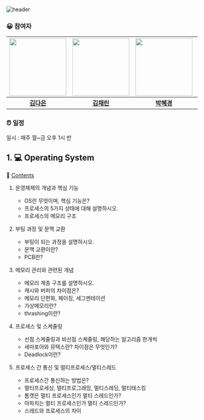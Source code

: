 ![header](https://capsule-render.vercel.app/api?type=waving&color=9EF1FB&height=300&section=header&text=인프런%20CS%20스터디&fontSize=90)

### 😀 참여자 

|<img src="https://avatars.githubusercontent.com/abcdana" width="150" height="150"/>|<img src="https://avatars.githubusercontent.com/lin-chae" width="150" height="150"/>|<img src="https://avatars.githubusercontent.com/BakHyegyeong" width="150" height="150"/>|<img src="https://avatars.githubusercontent.com/wjdwwidz" width="150" height="150"/>
|:-:|:-:|:-:|:-:|
[**김다은**](https://github.com/abcdana)|[**김채린**](https://github.com/lin-chae)|[**박혜경**](https://github.com/BakHyegyeong)|[**이정혜**](https://github.com/wjdwwidz)|


### ⏰ 일정

일시 : 매주 월~금 오후 1시 반


## 1. 💻 Operating System

📖 [Contents](https://github.com/inflearn-cs-study/cs/blob/main/Operating%20System/Question.md)

1. 운영체제의 개념과 핵심 기능
   - OS란 무엇이며, 핵심 기능은?
    - 프로세스의 5가지 상태에 대해 설명하시오.
    - 프로세스의 메모리 구조

2. 부팅 과정 및 문맥 교환
    - 부팅이 되는 과정을 설명하시오.
    - 문맥 교환이란?
    - PCB란?

3. 메모리 관리와 관련된 개념
    - 메모리 계층 구조를 설명하시오.
    - 캐시와 버퍼의 차이점은?
    - 메모리 단편화, 페이징, 세그멘테이션
    - 가상메모리란?
    - thrashing이란?

4. 프로세스 및 스케줄링
    - 선점 스케줄링과 비선점 스케줄링, 해당하는 알고리즘 한개씩
    - 세마포어와 뮤텍스란? 차이점은 무엇인가?
    - Deadlock이란?

5. 프로세스 간 통신 및 멀티프로세스/멀티스레드
    - 프로세스간 통신하는 방법은?
    - 멀티프로세싱, 멀티프로그래밍, 멀티스레딩, 멀티태스킹
    - 톰캣은 멀티 프로세스인가 멀티 스레드인가?
    - 아파치는 멀티 프로세스인가 멀티 스레드인가?
    - 스레드와 프로세스의 차이

